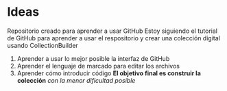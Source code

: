 # Ideas
Repositorio creado para aprender a usar GitHub
Estoy siguiendo el tutorial de GitHub para aprender a usar el respositorio y crear una colección digital usando CollectionBuilder
1. Aprender a usar lo mejor posible la interfaz de GitHub
2. Aprender el lenguaje de marcado para editar los archivos
3. Aprender cómo introducir código
**El objetivo final es construir la colección** *con la menor dificultad posible*
